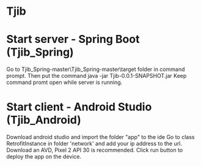 # Tjib #

# Start server - Spring Boot (Tjib_Spring)

Go to Tjib_Spring-master\Tjib_Spring-master\target folder in command prompt.
Then put the command java -jar Tjib-0.0.1-SNAPSHOT.jar
Keep command promt open while server is running.

# Start client - Android Studio (Tjib_Android)
Download android studio and import the folder "app" to the ide
Go to class RetrofitInstance in folder 'network' and add your ip address to the url.
Download an AVD, Pixel 2 API 30 is recommended.
Click run button to deploy the app on the device.
